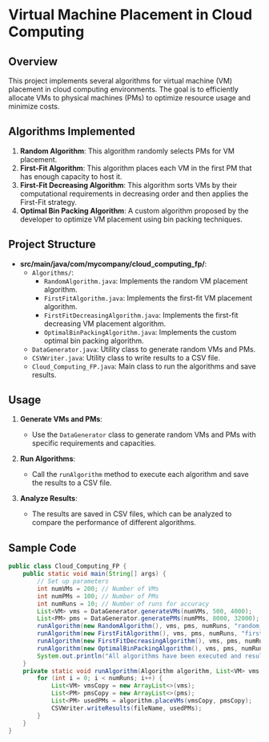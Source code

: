 # Virtual Machine Placement in Cloud Computing

## Overview

This project implements several algorithms for virtual machine (VM) placement in cloud computing environments. The goal is to efficiently allocate VMs to physical machines (PMs) to optimize resource usage and minimize costs.

## Algorithms Implemented

1. **Random Algorithm**: This algorithm randomly selects PMs for VM placement.
2. **First-Fit Algorithm**: This algorithm places each VM in the first PM that has enough capacity to host it.
3. **First-Fit Decreasing Algorithm**: This algorithm sorts VMs by their computational requirements in decreasing order and then applies the First-Fit strategy.
4. **Optimal Bin Packing Algorithm**: A custom algorithm proposed by the developer to optimize VM placement using bin packing techniques.

## Project Structure

- **src/main/java/com/mycompany/cloud_computing_fp/**:
  - `Algorithms/`:
    - `RandomAlgorithm.java`: Implements the random VM placement algorithm.
    - `FirstFitAlgorithm.java`: Implements the first-fit VM placement algorithm.
    - `FirstFitDecreasingAlgorithm.java`: Implements the first-fit decreasing VM placement algorithm.
    - `OptimalBinPackingAlgorithm.java`: Implements the custom optimal bin packing algorithm.
  - `DataGenerator.java`: Utility class to generate random VMs and PMs.
  - `CSVWriter.java`: Utility class to write results to a CSV file.
  - `Cloud_Computing_FP.java`: Main class to run the algorithms and save results.

## Usage

1. **Generate VMs and PMs**:
   - Use the `DataGenerator` class to generate random VMs and PMs with specific requirements and capacities.

2. **Run Algorithms**:
   - Call the `runAlgorithm` method to execute each algorithm and save the results to a CSV file.

3. **Analyze Results**:
   - The results are saved in CSV files, which can be analyzed to compare the performance of different algorithms.

## Sample Code

```java
public class Cloud_Computing_FP {
    public static void main(String[] args) {
        // Set up parameters
        int numVMs = 200; // Number of VMs
        int numPMs = 100; // Number of PMs
        int numRuns = 10; // Number of runs for accuracy
        List<VM> vms = DataGenerator.generateVMs(numVMs, 500, 4000);
        List<PM> pms = DataGenerator.generatePMs(numPMs, 8000, 32000);
        runAlgorithm(new RandomAlgorithm(), vms, pms, numRuns, "random_results.csv");
        runAlgorithm(new FirstFitAlgorithm(), vms, pms, numRuns, "first_fit_results.csv");
        runAlgorithm(new FirstFitDecreasingAlgorithm(), vms, pms, numRuns, "first_fit_decreasing_results.csv");
        runAlgorithm(new OptimalBinPackingAlgorithm(), vms, pms, numRuns, "optimal_bin_packing_results.csv");
        System.out.println("All algorithms have been executed and results are saved.");
    }
    private static void runAlgorithm(Algorithm algorithm, List<VM> vms, List<PM> pms, int numRuns, String fileName) {
        for (int i = 0; i < numRuns; i++) {
            List<VM> vmsCopy = new ArrayList<>(vms);
            List<PM> pmsCopy = new ArrayList<>(pms);
            List<PM> usedPMs = algorithm.placeVMs(vmsCopy, pmsCopy);
            CSVWriter.writeResults(fileName, usedPMs);
        }
    }
}
